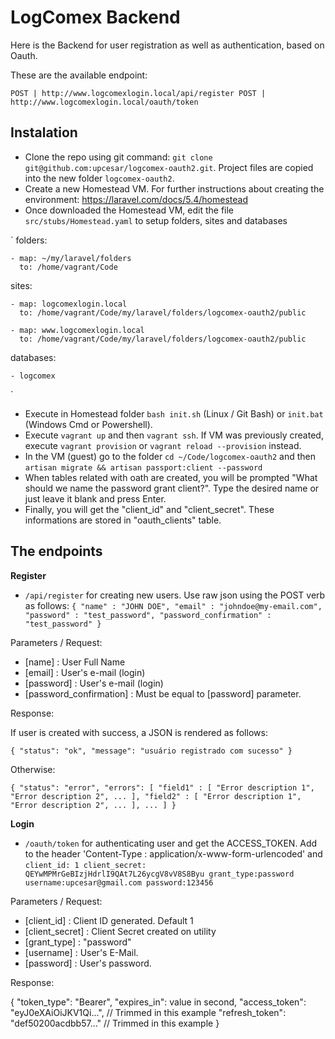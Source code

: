 # LogComex Backend

Here is the Backend for user registration as well as authentication, based on Oauth.

These are the available endpoint:

`
POST | http://www.logcomexlogin.local/api/register
POST | http://www.logcomexlogin.local/oauth/token
`

## Instalation

- Clone the repo using git command: `git clone git@github.com:upcesar/logcomex-oauth2.git`. Project files are copied into the new folder `logcomex-oauth2`.
- Create a new Homestead VM. For further instructions about creating the environment: https://laravel.com/docs/5.4/homestead
- Once downloaded the Homestead VM, edit the file `src/stubs/Homestead.yaml` to setup folders, sites and databases

`
folders:

    - map: ~/my/laravel/folders
      to: /home/vagrant/Code

sites:

    - map: logcomexlogin.local
      to: /home/vagrant/Code/my/laravel/folders/logcomex-oauth2/public
      
    - map: www.logcomexlogin.local
      to: /home/vagrant/Code/my/laravel/folders/logcomex-oauth2/public
    

databases:

    - logcomex
`
- Execute in Homestead folder `bash init.sh` (Linux / Git Bash) or `init.bat` (Windows Cmd or Powershell).
- Execute `vagrant up` and then `vagrant ssh`. If VM was previously created, execute `vagrant provision` or `vagrant reload --provision` instead.
- In the VM (guest) go to the folder `cd ~/Code/logcomex-oauth2` and then `artisan migrate && artisan passport:client --password`
- When tables related with oath are created, you will be prompted "What should we name the password grant client?". Type the desired name or just leave it blank and press Enter.
- Finally, you will get the "client_id" and "client_secret". These informations are stored in "oauth_clients" table.

## The endpoints

**Register**

- `/api/register` for creating new users. Use raw json using the POST verb as follows:
`
{
	"name" : "JOHN DOE",
	"email" : "johndoe@my-email.com",
	"password" : "test_password",
	"password_confirmation" : "test_password"
}
`

Parameters / Request:

- [name]  : User Full Name
- [email] : User's e-mail (login)
- [password] : User's e-mail (login)
- [password_confirmation] : Must be equal to [password] parameter.

Response:

If user is created with success, a JSON is rendered as follows:

`
{
    "status": "ok",
    "message": "usuário registrado com sucesso"
}
`

Otherwise:

`
{
    "status": "error",
    "errors": [
        "field1" : [
            "Error description 1", "Error description 2", ...
        ],
        "field2" : [
            "Error description 1", "Error description 2", ...
        ],
        ...
    ]
}
`

**Login**

- `/oauth/token` for authenticating user and get the ACCESS_TOKEN. Add to the header 'Content-Type : application/x-www-form-urlencoded' and 
`
client_id: 1
client_secret: QEYwMPMrGeBIzjHdrlI9QAt7L26ycgV8vV8S8Byu
grant_type:password
username:upcesar@gmail.com
password:123456
`

Parameters / Request:

- [client_id]  : Client ID generated. Default 1
- [client_secret] : Client Secret created on utility 
- [grant_type] : "password"
- [username] : User's E-Mail.
- [password] : User's password.

Response:

{
    "token_type": "Bearer",
    "expires_in": value in second,
    "access_token": "eyJ0eXAiOiJKV1Qi...", // Trimmed in this example
    "refresh_token": "def50200acdbb57..." // Trimmed in this example
}